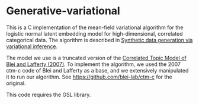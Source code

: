 # Generative-variational

This is a C implementation of the mean-field variational algorithm for the logistic normal latent embedding model for high-dimensional, correlated categorical data. The algorithm is described in <a href="generative_vi.pdf" download>Synthetic data generation via variational inference</a>.

The model we use is a truncated version of the [Correlated Topic Model of Blei and Lafferty (2007)](https://projecteuclid.org/euclid.aoas/1183143727). To implement the algorithm, we used the 2007 ctm-c code of Blei and Lafferty as a base, and we extensively manipulated it to run our algorithm. See https://github.com/blei-lab/ctm-c for the original. 

This code requires the GSL library.
